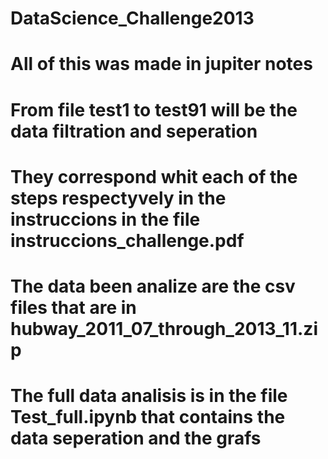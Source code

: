 # DataScience_Challenge2013
# All of this was made in jupiter notes
# From file test1 to test91 will be the data filtration and seperation
# They correspond whit each of the steps respectyvely in the instruccions in the file instruccions_challenge.pdf
# The data been analize are the csv files that are in hubway_2011_07_through_2013_11.zip 
# The full data analisis is in the file Test_full.ipynb that contains the data seperation and the grafs
